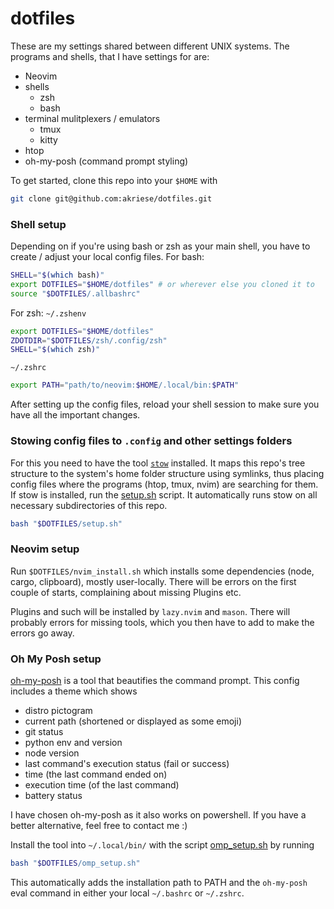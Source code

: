 # dotfiles
These are my settings shared between different UNIX systems.
The programs and shells, that I have settings for are:
- Neovim
- shells
  - zsh
  - bash
- terminal mulitplexers / emulators
  - tmux
  - kitty
- htop
- oh-my-posh (command prompt styling)

To get started, clone this repo into your `$HOME` with
```sh
git clone git@github.com:akriese/dotfiles.git
```

### Shell setup
Depending on if you're using bash or zsh as your main shell, you have to create / adjust your local config files.
For bash:
```sh
SHELL="$(which bash)"
export DOTFILES="$HOME/dotfiles" # or wherever else you cloned it to
source "$DOTFILES/.allbashrc"
```

For zsh:
`~/.zshenv`
```sh
export DOTFILES="$HOME/dotfiles"
ZDOTDIR="$DOTFILES/zsh/.config/zsh"
SHELL="$(which zsh)"
```

`~/.zshrc`
```sh
export PATH="path/to/neovim:$HOME/.local/bin:$PATH"
```

After setting up the config files, reload your shell session to make sure you have all the important changes.

### Stowing config files to `.config` and other settings folders
For this you need to have the tool [`stow`](https://www.gnu.org/software/stow/) installed. It maps this repo's tree
structure to the system's home folder structure using symlinks, thus placing config files where the programs (htop, tmux, nvim) are searching for them.
If stow is installed, run the [setup.sh](setup.sh) script. It automatically runs stow on all necessary subdirectories of this repo.
```sh
bash "$DOTFILES/setup.sh"
```

### Neovim setup
Run `$DOTFILES/nvim_install.sh` which installs some dependencies (node, cargo, clipboard),
mostly user-locally. There will be errors on the first couple of starts, complaining about
missing Plugins etc.

Plugins and such will be installed by `lazy.nvim` and `mason`. There will probably errors
for missing tools, which you then have to add to make the errors go away.

### Oh My Posh setup
[oh-my-posh](https://ohmyposh.dev/) is a tool that beautifies the command prompt. This config includes a theme which shows
- distro pictogram
- current path (shortened or displayed as some emoji)
- git status
- python env and version
- node version
- last command's execution status (fail or success)
- time (the last command ended on)
- execution time (of the last command)
- battery status

I have chosen oh-my-posh as it also works on powershell. If you have a better alternative, feel free to contact me :)

Install the tool into `~/.local/bin/` with the script [omp\_setup.sh](omp_setup.sh) by running
```sh
bash "$DOTFILES/omp_setup.sh"
```
This automatically adds the installation path to PATH and the `oh-my-posh` eval command in either your local `~/.bashrc` or `~/.zshrc`.
